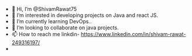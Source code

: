 - 👋 Hi, I’m @ShivamRawat75
- 👀 I’m interested in developing projects on Java and react JS.
- 🌱 I’m currently learning DevOps..
- 💞️ I’m looking to collaborate on java projects.
- 📫 How to reach me linkdin- https://www.linkedin.com/in/shivam-rawat-249316197/
-                    

<!---
ShivamRawat75/ShivamRawat75 is a ✨ special ✨ repository because its `README.md` (this file) appears on your GitHub profile.
You can click the Preview link to take a look at your changes.
--->

